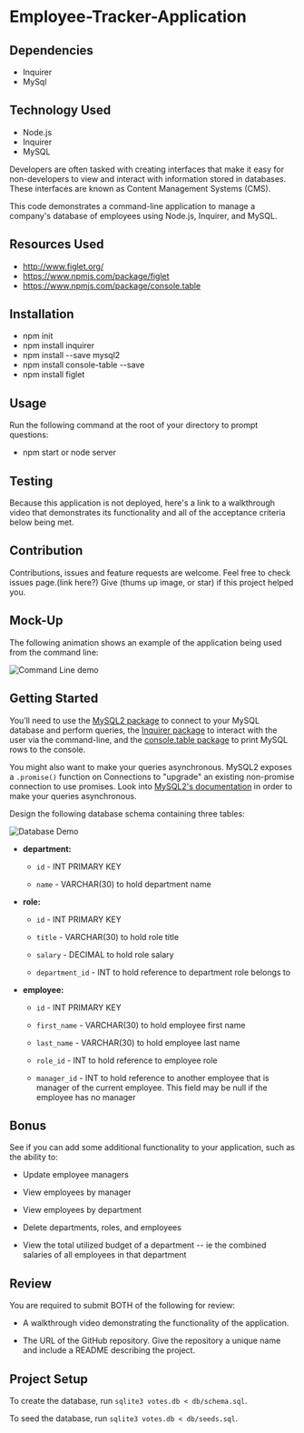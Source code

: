 # Employee-Tracker-Application

## Dependencies

* Inquirer
* MySql

## Technology Used

* Node.js
* Inquirer
* MySQL

Developers are often tasked with creating interfaces that make it easy for non-developers to view and interact with information stored in databases. These interfaces are known as Content Management Systems (CMS). 

This code demonstrates a command-line application to manage a company's database of employees using Node.js, Inquirer, and MySQL.


## Resources Used

* http://www.figlet.org/
* https://www.npmjs.com/package/figlet
* https://www.npmjs.com/package/console.table

## Installation

* npm init
* npm install inquirer
* npm install --save mysql2 
* npm install console-table --save
* npm install figlet

## Usage

Run the following command at the root of your directory to prompt questions: 
 * npm start or node server

## Testing

Because this application is not deployed, here's a  link to a walkthrough video that demonstrates its functionality and all of the acceptance criteria below being met.

## Contribution

Contributions, issues and feature requests are welcome. Feel free to check issues page.(link here?) Give (thums up image, or star) if this project helped you.

## Mock-Up

The following animation shows an example of the application being used from the command line:

![Command Line demo](./Assets/12-sql-homework-demo-01.gif)


## Getting Started

You’ll need to use the [MySQL2 package](https://www.npmjs.com/package/mysql2) to connect to your MySQL database and perform queries, the [Inquirer package](https://www.npmjs.com/package/inquirer) to interact with the user via the command-line, and the [console.table package](https://www.npmjs.com/package/console.table) to print MySQL rows to the console.

You might also want to make your queries asynchronous. MySQL2 exposes a `.promise()` function on Connections to "upgrade" an existing non-promise connection to use promises. Look into [MySQL2's documentation](https://www.npmjs.com/package/mysql2) in order to make your queries asynchronous.

Design the following database schema containing three tables:

![Database Demo](./Assets/12-sql-homework-demo-02.png)

* **department:**

    * `id` - INT PRIMARY KEY

    * `name` - VARCHAR(30) to hold department name

* **role:**

    * `id` - INT PRIMARY KEY

    * `title` - VARCHAR(30) to hold role title

    * `salary` - DECIMAL to hold role salary

    * `department_id` - INT to hold reference to department role belongs to

* **employee:**

    * `id` - INT PRIMARY KEY

    * `first_name` - VARCHAR(30) to hold employee first name

    * `last_name` - VARCHAR(30) to hold employee last name

    * `role_id` - INT to hold reference to employee role

    * `manager_id` - INT to hold reference to another employee that is manager of the current employee. This field may be null if the employee has no manager


## Bonus

See if you can add some additional functionality to your application, such as the ability to:

* Update employee managers

* View employees by manager

* View employees by department

* Delete departments, roles, and employees

* View the total utilized budget of a department -- ie the combined salaries of all employees in that department


## Review

You are required to submit BOTH of the following for review:

* A walkthrough video demonstrating the functionality of the application.

* The URL of the GitHub repository. Give the repository a unique name and include a README describing the project.


## Project Setup

To create the database, run `sqlite3 votes.db < db/schema.sql`.

To seed the database, run `sqlite3 votes.db < db/seeds.sql`.
